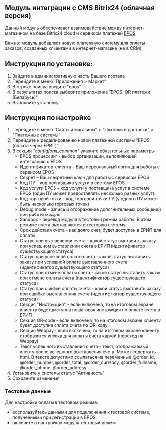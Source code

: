 ## Модуль интеграции с CMS Bitrix24 (облачная версия)
Данный модуль обеспечивает взаимодействие между интернет-магазином на базе Bitrix24 cloud и сервисом платежей [EPOS](https://e-pos.by)

Важно: модуль добавляет новую платежную систему для оплаты заказов, созданных клиентами в интернет-магазине (не в CRM)

## Инструкция по установке:
1. Зайдите в административную часть Вашего портала
1. Перейдите в меню "Приложения > Маркет"
1. В строке поиска введите "epos"
1. В результатах поиска выберите приложение "EPOS. QR платежи (Беларусь)"
1. Выполните установку

## Инструкция по настройке
1. Перейдите в меню "Сайты и магазины" > "Платежи и доставки" > "Платежные системы"
1. Перейдите к редактированию новой платежной системы "EPOS (оплата через ЕРИП)"
1. В секции _"configform_common"_ укажите обязательные параметры
    * EPOS процессинг - выбор организации, выполняющей интеграцию с EPOS
    * Идентификатор клиента – Ваш персональный логин для работы с сервисом EPOS
    * Секрет – Ваш секретный ключ для работы с сервисом EPOS
    * Код ПУ – код поставщика услуги в системе EPOS
    * Код услуги EPOS – код услуги у поставщика услуг в системе EPOS (один ПУ может предоставлять несколько разных услуг)
    * Код торговой точки – код торговой точки ПУ (у одного ПУ может быть несколько торговых точек)    
    * Debug mode - запись и отображение дополнительных сообщений при работе модуля
    * Sandbox - перевод модуля в тестовый режим работы. В этом режиме счета выставляются в тестовую систему
    * Срок действия счета - как долго счет, будет доступен в ЕРИП для оплаты    
    * Статус при выставлении счета  - какой статус выставить заказу при успешном выставлении счета в ЕРИП (идентификатор существующего статуса)
    * Статус при успешной оплате счета - какой статус выставить заказу при успешной оплате выставленного счета (идентификатор существующего статуса)
    * Статус при отмене оплаты счета - какой статус выставить заказу при отмене оплаты счета (идентификатор существующего статуса)
    * Статус при ошибке оплаты счета - какой статус выставить заказу при ошибке выставленния счета (идентификатор существующего статуса)
    * Секция "Инструкция" - если включена, то на итоговом экране клиенту будет доступна пошаговая инструкция по оплате счета в ЕРИП
    * Секция QR-code - если включена, то на итоговом экране клиенту будет доступна оплата счета по QR-коду
    * Секция Webpay - если включена, то на итоговом экране клиенту отобразится кнопка для оплаты счета картой (переход на Webpay)
    * Текст успешного выставления счета - текст, отображаемый кленту после успешного выставления счета. Может содержать html. В тексте допустимо ссылаться на переменные @order_id, @order_number, @order_total, @order_currency, @order_fullname, @order_phone, @order_address
1. Установите у системы статус "Активность"
1. Сохраните изменения

### Тестовые данные
Для настройки оплаты в тестовом режиме:
 * воспользуйтесь данными для подключения к тестовой системе, полученными при регистрации в EPOS
 * включите в настройках модуля тестовый режим 



